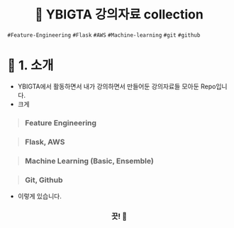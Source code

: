 <h1 align="center"><strong>🔎 YBIGTA 강의자료 collection</strong></h3>

`#Feature-Engineering` `#Flask` `#AWS` `#Machine-learning` `#git` `#github`

# 🚦 1. 소개
- YBIGTA에서 활동하면서 내가 강의하면서 만들어둔 강의자료들 모아둔 Repo입니다.
- 크게
> ### Feature Engineering

> ### Flask, AWS

> ### Machine Learning (Basic, Ensemble)

> ### Git, Github
- 이렇게 있습니다.

<h3 align="center"><strong>끗! 🙌</strong></h3>
